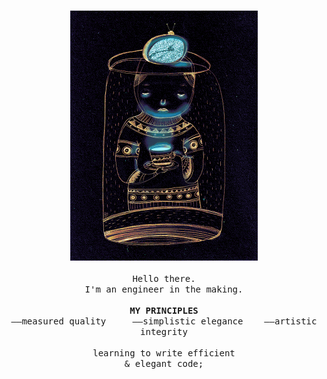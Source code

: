 <p align="center">
   <br>
   <img alt="GIF" src="/preview.gif" width="300px">
   <br>
   <br>
   <samp>Hello there.<br>I'm an engineer in the making.<br><br><b>MY PRINCIPLES</b><br>
   &mdash;&mdash;measured quality &nbsp;&nbsp;&nbsp;&nbsp;&mdash;&mdash;simplistic elegance &nbsp;&nbsp;&nbsp;&mdash;&mdash;artistic integrity<br>
   <br>learning to write efficient<br>& elegant code;</samp>
   <br>
   <br>
   <br>
</p>
<!--
   GIF by the @chemical_sisters (https://giphy.com/chemical_sister)
->

